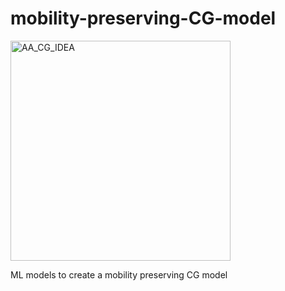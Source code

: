 # mobility-preserving-CG-model
<img width="352" alt="AA_CG_IDEA" src="https://user-images.githubusercontent.com/51357825/156763486-87ae9447-bc03-4559-83ff-5c157110cb8b.png">

 ML models to create a mobility preserving CG model
